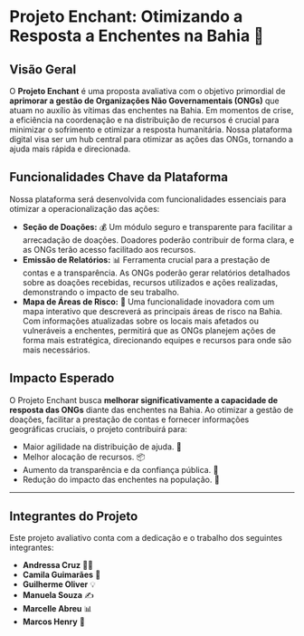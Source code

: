 # Projeto Enchant: Otimizando a Resposta a Enchentes na Bahia 🌊

## Visão Geral

O **Projeto Enchant** é uma proposta avaliativa com o objetivo primordial de **aprimorar a gestão de Organizações Não Governamentais (ONGs)** que atuam no auxílio às vítimas das enchentes na Bahia. Em momentos de crise, a eficiência na coordenação e na distribuição de recursos é crucial para minimizar o sofrimento e otimizar a resposta humanitária. Nossa plataforma digital visa ser um hub central para otimizar as ações das ONGs, tornando a ajuda mais rápida e direcionada.

## Funcionalidades Chave da Plataforma

Nossa plataforma será desenvolvida com funcionalidades essenciais para otimizar a operacionalização das ações:

* **Seção de Doações:** 💰 Um módulo seguro e transparente para facilitar a arrecadação de doações. Doadores poderão contribuir de forma clara, e as ONGs terão acesso facilitado aos recursos.
* **Emissão de Relatórios:** 📊 Ferramenta crucial para a prestação de contas e a transparência. As ONGs poderão gerar relatórios detalhados sobre as doações recebidas, recursos utilizados e ações realizadas, demonstrando o impacto de seu trabalho.
* **Mapa de Áreas de Risco:** 📍 Uma funcionalidade inovadora com um mapa interativo que descreverá as principais áreas de risco na Bahia. Com informações atualizadas sobre os locais mais afetados ou vulneráveis a enchentes, permitirá que as ONGs planejem ações de forma mais estratégica, direcionando equipes e recursos para onde são mais necessários.

## Impacto Esperado

O Projeto Enchant busca **melhorar significativamente a capacidade de resposta das ONGs** diante das enchentes na Bahia. Ao otimizar a gestão de doações, facilitar a prestação de contas e fornecer informações geográficas cruciais, o projeto contribuirá para:

* Maior agilidade na distribuição de ajuda. 💨
* Melhor alocação de recursos. 📦
* Aumento da transparência e da confiança pública. 🤝
* Redução do impacto das enchentes na população. 🙏

---

## Integrantes do Projeto

Este projeto avaliativo conta com a dedicação e o trabalho dos seguintes integrantes:

* **Andressa Cruz** 👩‍💻
* **Camila Guimarães** 📝
* **Guilherme Oliver** 💡
* **Manuela Souza** ✍️
* **Marcelle Abreu** 📊
* **Marcos Henry** 📍
